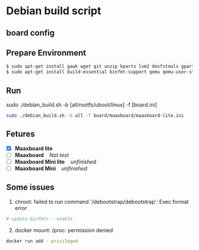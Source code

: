 # Debian build script


## board config

## Prepare Environment
``` bash
$ sudo apt-get install gawk wget git unzip kpartx lvm2 dosfstools gpart binutils net-tools -y
$ sudo apt-get install build-essential binfmt-support qemu qemu-user-static debootstrap -y
```

## Run
sudo ./debian_build.sh -b [all/rootfs/uboot/linux] -f [board.ini]

```bash
sudo ./debian_build.sh -b all -f board/maaxboard/maaxboard-lite.ini 
```

## Fetures
- [x] <b>Maaxboard lite</b>   
- [ ] <b>Maaxboard</b>  &nbsp;&nbsp; *Not test*
- [ ] <b>Maaxboard Mini lite</b>  &nbsp;&nbsp; *unfinished*
- [ ] <b>Maaxboard Mini</b>  &nbsp;&nbsp; *unfinished*

## Some issues
1. chroot: failed to run command '/debootstrap/debootstrap': Exec format error
```bash
# update-binfmts --enable
```

2. docker mount: /proc: permission denied
```bash
docker run add --privileged
```